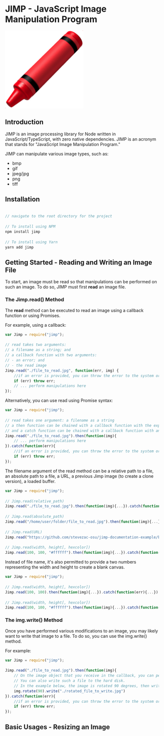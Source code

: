 # JIMP - JavaScript Image Manipulation Program
![Crayon Image](https://github.com/stevezac-osu/jimp-documentation-example/blob/main/images/crayon.png?raw=true)

## Introduction
JIMP is an image processing library for Node written in JavaScript/TypeScript, with zero native dependencies.  JIMP is an acronym that stands for "JavaScript Image Manipulation Program." 

JIMP can manipulate various image types, such as:
- bmp
- gif
- jpeg/jpg
- png
- tiff

## Installation

```js

// navigate to the root directory for the project

// To install using NPM
npm install jimp 

// To install using Yarn
yarn add jimp

```

## Getting Started - Reading and Writing an Image File

To start, an image must be read so that manipulations can be performed on such an image.  To do so, JIMP must first **read** an image file.

### The Jimp.read() Method

The **read** method can be executed to read an image using a callback function or using Promises.

For example, using a callback:

```js
var Jimp = require("jimp");

// read takes two arguments:
// a filename as a string; and
// a callback function with two arguments:
// - an error; and
// - the read image
Jimp.read("./file_to_read.jpg", function(err, img) {
	//if an error is provided, you can throw the error to the system or handle as necessary
	if (err) throw err;
	// ... perform manipulations here
});
``` 

Alternatively, you can use read using Promise syntax:

```js
var Jimp = require("jimp");

// read takes one argument: a filename as a string
// a then function can be chained with a callback function with the expected image as an argument
// and a catch function can be chained with a callback function with an error as an argument
Jimp.read("./file_to_read.jpg").then(function(img){
	// ... perform manipulations here
}).catch(function(err){
	//if an error is provided, you can throw the error to the system or handle as necessary
	if (err) throw err;
});
``` 

The filename argument of the read method can be a relative path to a file, an absolute path to a file, a URL, a previous Jimp image (to create a clone version), a loaded buffer.
```js
var Jimp = require("jimp");

// Jimp.read(relative_path)
Jimp.read("./file_to_read.jpg").then(function(img){...}).catch(function(err){...})

// Jimp.read(absolute_path)
Jimp.read("/home/user/folder/file_to_read.jpg").then(function(img){...}).catch(function(err){...})

// Jimp.read(URL)
Jimp.read("https://github.com/stevezac-osu/jimp-documentation-example/blob/main/images/crayon.png?raw=true").then(function(img){...}).catch(function(err){...})

// Jimp.read(width, height[, hexcolor])
Jimp.read(100, 100, "#ffffff").then(function(img){...}).catch(function(err){...})
```

Instead of file name, it's also permitted to provide a two numbers representing the width and height to create a blank canvas.
```js
var Jimp = require("jimp");

// Jimp.read(width, height[, hexcolor])
Jimp.read(100, 100).then(function(img){...}).catch(function(err){...})

// Jimp.read(width, height[, hexcolor])
Jimp.read(100, 100, "#ffffff").then(function(img){...}).catch(function(err){...})
```

### The img.write() Method

Once you have performed various modifications to an image, you may likely want to write that image to a file.  To do so, you can use the img.write() method.

For example:
```js
var Jimp = require("jimp");

Jimp.read("./file_to_read.jpg").then(function(img){
	// On the image object that you receive in the callback, you can perform various manipulation functions
	// You can also write such a file to the hard disk.
	// In the example below, the image is rotated 90 degrees, then written to a file on the hard disk.  
	img.rotate(90).write("./rotated_file_to_write.jpg")
}).catch(function(err){
	//if an error is provided, you can throw the error to the system or handle as necessary
	if (err) throw err;
});
```

## Basic Usages - Resizing an Image


